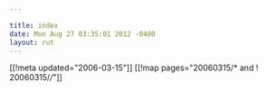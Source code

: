 ```yaml
---

title: index
date: Mon Aug 27 03:35:01 2012 -0400
layout: rut
---
```


[[!meta updated="2006-03-15"]]
[[!map pages="20060315/* and ! 20060315/*/*"]]
